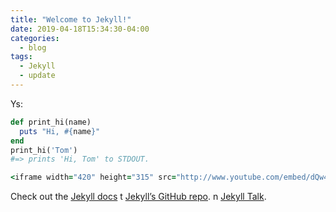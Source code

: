 ```yaml
---
title: "Welcome to Jekyll!"
date: 2019-04-18T15:34:30-04:00
categories:
  - blog
tags:
  - Jekyll
  - update
---
```


Ys:

```ruby
def print_hi(name)
  puts "Hi, #{name}"
end
print_hi('Tom')
#=> prints 'Hi, Tom' to STDOUT.

<iframe width="420" height="315" src="http://www.youtube.com/embed/dQw4w9WgXcQ" frameborder="0" allowfullscreen></iframe>

```

Check out the [Jekyll docs][jekyll-docs] t [Jekyll’s GitHub repo][jekyll-gh]. n [Jekyll Talk][jekyll-talk].

[jekyll-docs]: https://jekyllrb.com/docs/home
[jekyll-gh]:   https://github.com/jekyll/jekyll
[jekyll-talk]: https://talk.jekyllrb.com/
